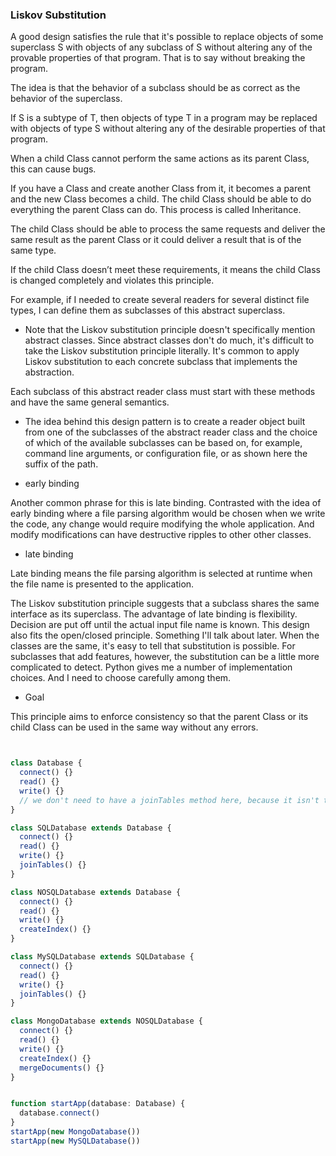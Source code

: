 ### Liskov Substitution

A good design satisfies the rule that it's possible to replace objects of some superclass S with objects of any subclass of S without altering any of the provable properties of that program. That is to say without breaking the program.

The idea is that the behavior of a subclass should be as correct as the behavior of the superclass. 

If S is a subtype of T, then objects of type T in a program may be replaced with objects of type S without altering any of the desirable properties of that program.

When a child Class cannot perform the same actions as its parent Class, this can cause bugs.

If you have a Class and create another Class from it, it becomes a parent and the new Class becomes a child. The child Class should be able to do everything the parent Class can do. This process is called Inheritance.

The child Class should be able to process the same requests and deliver the same result as the parent Class or it could deliver a result that is of the same type.

If the child Class doesn’t meet these requirements, it means the child Class is changed completely and violates this principle.

For example, if I needed to create several readers for several distinct file types, I can define them as subclasses of this abstract superclass. 

- Note that the Liskov substitution principle doesn't specifically mention abstract classes. Since abstract classes don't do much, it's difficult to take the Liskov substitution principle literally.
It's common to apply Liskov substitution to each concrete subclass that implements the abstraction.

Each subclass of this abstract reader class must start with these methods and have the same general semantics.
 
- The idea behind this design pattern is to create a reader object built from one of the subclasses of the abstract reader class and the choice of which of the available subclasses can be based on, for example, command line arguments, or configuration file, or as shown here the suffix of the path.

- early binding

Another common phrase for this is late binding. 
Contrasted with the idea of early binding where a file parsing algorithm would be chosen when we write the code, any change would require modifying the whole application. And modify modifications can have destructive ripples to other other classes. 

- late binding

Late binding means the file parsing algorithm is selected at runtime when the file name is presented to the application. 

The Liskov substitution principle suggests that a subclass shares the same interface as its superclass. The advantage of late binding is flexibility. Decision are put off until the actual input file name is known. This design also fits the open/closed principle. Something I'll talk about later. When the classes are the same, it's easy to tell that substitution is possible. For subclasses that add features, however, the substitution can be a little more complicated to detect. Python gives me a number of implementation choices. And I need to choose carefully among them.

- Goal

This principle aims to enforce consistency so that the parent Class or its child Class can be used in the same way without any errors.

```js


class Database {
  connect() {}
  read() {}
  write() {}
  // we don't need to have a joinTables method here, because it isn't typical for all the type of databases
}

class SQLDatabase extends Database {
  connect() {}
  read() {}
  write() {}
  joinTables() {}
}

class NOSQLDatabase extends Database {
  connect() {}
  read() {}
  write() {}
  createIndex() {}
}

class MySQLDatabase extends SQLDatabase {
  connect() {}
  read() {}
  write() {}
  joinTables() {}
}

class MongoDatabase extends NOSQLDatabase {
  connect() {}
  read() {}
  write() {}
  createIndex() {}
  mergeDocuments() {}
}


function startApp(database: Database) {
  database.connect()
}
startApp(new MongoDatabase())
startApp(new MySQLDatabase())
```